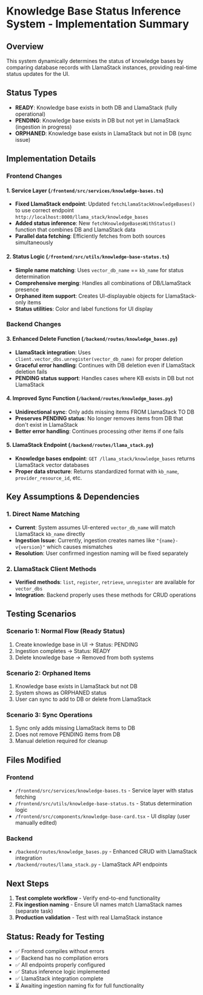 # Knowledge Base Status Inference System - Implementation Summary

## Overview

This system dynamically determines the status of knowledge bases by comparing database records with LlamaStack instances, providing real-time status updates for the UI.

## Status Types

- **READY**: Knowledge base exists in both DB and LlamaStack (fully operational)
- **PENDING**: Knowledge base exists in DB but not yet in LlamaStack (ingestion in progress)
- **ORPHANED**: Knowledge base exists in LlamaStack but not in DB (sync issue)

## Implementation Details

### Frontend Changes

#### 1. Service Layer (`/frontend/src/services/knowledge-bases.ts`)

- **Fixed LlamaStack endpoint**: Updated `fetchLlamaStackKnowledgeBases()` to use correct endpoint `http://localhost:8000/llama_stack/knowledge_bases`
- **Added status inference**: New `fetchKnowledgeBasesWithStatus()` function that combines DB and LlamaStack data
- **Parallel data fetching**: Efficiently fetches from both sources simultaneously

#### 2. Status Logic (`/frontend/src/utils/knowledge-base-status.ts`)

- **Simple name matching**: Uses `vector_db_name` == `kb_name` for status determination
- **Comprehensive merging**: Handles all combinations of DB/LlamaStack presence
- **Orphaned item support**: Creates UI-displayable objects for LlamaStack-only items
- **Status utilities**: Color and label functions for UI display

### Backend Changes

#### 3. Enhanced Delete Function (`/backend/routes/knowledge_bases.py`)

- **LlamaStack integration**: Uses `client.vector_dbs.unregister(vector_db_name)` for proper deletion
- **Graceful error handling**: Continues with DB deletion even if LlamaStack deletion fails
- **PENDING status support**: Handles cases where KB exists in DB but not LlamaStack

#### 4. Improved Sync Function (`/backend/routes/knowledge_bases.py`)

- **Unidirectional sync**: Only adds missing items FROM LlamaStack TO DB
- **Preserves PENDING status**: No longer removes items from DB that don't exist in LlamaStack
- **Better error handling**: Continues processing other items if one fails

#### 5. LlamaStack Endpoint (`/backend/routes/llama_stack.py`)

- **Knowledge bases endpoint**: `GET /llama_stack/knowledge_bases` returns LlamaStack vector databases
- **Proper data structure**: Returns standardized format with `kb_name`, `provider_resource_id`, etc.

## Key Assumptions & Dependencies

### 1. Direct Name Matching

- **Current**: System assumes UI-entered `vector_db_name` will match LlamaStack `kb_name` directly
- **Ingestion Issue**: Currently, ingestion creates names like `"{name}-v{version}"` which causes mismatches
- **Resolution**: User confirmed ingestion naming will be fixed separately

### 2. LlamaStack Client Methods

- **Verified methods**: `list`, `register`, `retrieve`, `unregister` are available for `vector_dbs`
- **Integration**: Backend properly uses these methods for CRUD operations

## Testing Scenarios

### Scenario 1: Normal Flow (Ready Status)

1. Create knowledge base in UI → Status: PENDING
2. Ingestion completes → Status: READY
3. Delete knowledge base → Removed from both systems

### Scenario 2: Orphaned Items

1. Knowledge base exists in LlamaStack but not DB
2. System shows as ORPHANED status
3. User can sync to add to DB or delete from LlamaStack

### Scenario 3: Sync Operations

1. Sync only adds missing LlamaStack items to DB
2. Does not remove PENDING items from DB
3. Manual deletion required for cleanup

## Files Modified

### Frontend

- `/frontend/src/services/knowledge-bases.ts` - Service layer with status fetching
- `/frontend/src/utils/knowledge-base-status.ts` - Status determination logic
- `/frontend/src/components/knowledge-base-card.tsx` - UI display (user manually edited)

### Backend

- `/backend/routes/knowledge_bases.py` - Enhanced CRUD with LlamaStack integration
- `/backend/routes/llama_stack.py` - LlamaStack API endpoints

## Next Steps

1. **Test complete workflow** - Verify end-to-end functionality
2. **Fix ingestion naming** - Ensure UI names match LlamaStack names (separate task)
3. **Production validation** - Test with real LlamaStack instance

## Status: Ready for Testing

- ✅ Frontend compiles without errors
- ✅ Backend has no compilation errors  
- ✅ All endpoints properly configured
- ✅ Status inference logic implemented
- ✅ LlamaStack integration complete
- ⏳ Awaiting ingestion naming fix for full functionality
